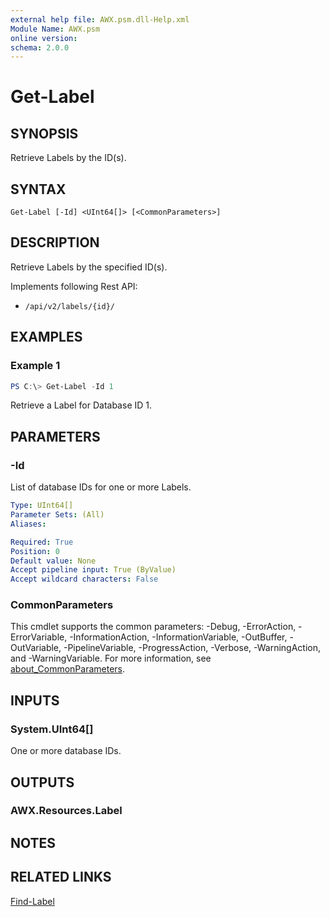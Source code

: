 ```yaml
---
external help file: AWX.psm.dll-Help.xml
Module Name: AWX.psm
online version:
schema: 2.0.0
---
```


# Get-Label

## SYNOPSIS
Retrieve Labels by the ID(s).

## SYNTAX

```
Get-Label [-Id] <UInt64[]> [<CommonParameters>]
```

## DESCRIPTION
Retrieve Labels by the specified ID(s).

Implements following Rest API:  
- `/api/v2/labels/{id}/`  

## EXAMPLES

### Example 1
```powershell
PS C:\> Get-Label -Id 1
```

Retrieve a Label for Database ID 1.

## PARAMETERS

### -Id
List of database IDs for one or more Labels.

```yaml
Type: UInt64[]
Parameter Sets: (All)
Aliases:

Required: True
Position: 0
Default value: None
Accept pipeline input: True (ByValue)
Accept wildcard characters: False
```

### CommonParameters
This cmdlet supports the common parameters: -Debug, -ErrorAction, -ErrorVariable, -InformationAction, -InformationVariable, -OutBuffer, -OutVariable, -PipelineVariable, -ProgressAction, -Verbose, -WarningAction, and -WarningVariable. For more information, see [about_CommonParameters](http://go.microsoft.com/fwlink/?LinkID=113216).

## INPUTS

### System.UInt64[]
One or more database IDs.

## OUTPUTS

### AWX.Resources.Label
## NOTES

## RELATED LINKS

[Find-Label](Find-Label.md)
